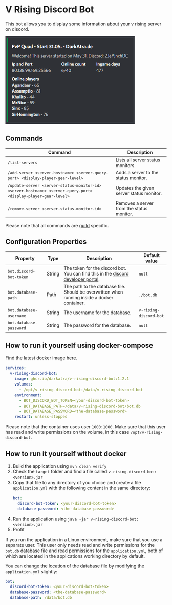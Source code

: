 # V Rising Discord Bot

This bot allows you to display some information about your v rising server on discord.

![Preview](./docs/preview.png)

## Commands

| Command                                                                                                       | Description                               |
|---------------------------------------------------------------------------------------------------------------|-------------------------------------------|
| `/list-servers`                                                                                               | Lists all server status monitors.         |
| `/add-server <server-hostname> <server-query-port> <display-player-gear-level>`                               | Adds a server to the status monitor.      |
| `/update-server <server-status-monitor-id> <server-hostname> <server-query-port> <display-player-gear-level>` | Updates the given server status monitor.  |
| `/remove-server <server-status-monitor-id>`                                                                   | Removes a server from the status monitor. |

Please note that all commands are [guild](https://discord.com/developers/docs/resources/guild) specific.

## Configuration Properties

| Property                        | Type    | Description                                                                                                                      | Default value          |
|---------------------------------|---------|----------------------------------------------------------------------------------------------------------------------------------|------------------------|
| `bot.discord-bot-token`         | String  | The token for the discord bot. You can find this in the [discord developer portal](https://discord.com/developers/applications). | `null`                 |
| `bot.database-path`             | Path    | The path to the database file. Should be overwritten when running inside a docker container.                                     | `./bot.db`             |
| `bot.database-username`         | String  | The username for the database.                                                                                                   | `v-rising-discord-bot` |
| `bot.database-password`         | String  | The password for the database.                                                                                                   | `null`                 |

## How to run it yourself using docker-compose

Find the latest docker image [here](https://github.com/DarkAtra/v-rising-discord-bot/pkgs/container/v-rising-discord-bot).

```yaml
services:
  v-rising-discord-bot:
    image: ghcr.io/darkatra/v-rising-discord-bot:1.2.1
    volumes:
      - /opt/v-rising-discord-bot:/data/v-rising-discord-bot
    environment:
      - BOT_DISCORD_BOT_TOKEN=<your-discord-bot-token>
      - BOT_DATABASE_PATH=/data/v-rising-discord-bot/bot.db
      - BOT_DATABASE_PASSWORD=<the-database-password>
    restart: unless-stopped
```

Please note that the container uses user `1000:1000`. Make sure that this user has read and write permissions on the volume, in this
case `/opt/v-rising-discord-bot`.

## How to run it yourself without docker

1. Build the application using `mvn clean verify`
2. Check the `target` folder and find a file called `v-rising-discord-bot:<version>.jar`
3. Copy that file to any directory of you choice and create a file `application.yml` with the following content in the same directory:
   ```yaml
   bot:
     discord-bot-token: <your-discord-bot-token>
     database-password: <the-database-password>
   ```
4. Run the application using `java -jar v-rising-discord-bot:<version>.jar`
5. Profit

If you run the application in a Linux environment, make sure that you use a separate user.
This user only needs read and write permissions for the `bot.db` database file and read permissions for the `application.yml`, both of which are located in the
applications working directory by default.

You can change the location of the database file by modifying the `application.yml` slightly:

```yaml
bot:
  discord-bot-token: <your-discord-bot-token>
  database-password: <the-database-password>
  database-path: /data/bot.db
```
